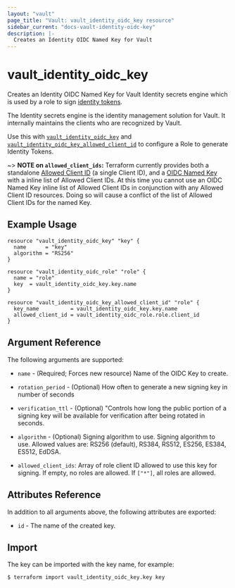 ```yaml
---
layout: "vault"
page_title: "Vault: vault_identity_oidc_key resource"
sidebar_current: "docs-vault-identity-oidc-key"
description: |-
  Creates an Identity OIDC Named Key for Vault
---
```


# vault\_identity\_oidc\_key

Creates an Identity OIDC Named Key for Vault Identity secrets engine which is used by a role
to sign
[identity tokens](https://www.vaultproject.io/docs/secrets/identity/index.html#identity-tokens).

The Identity secrets engine is the identity management solution for Vault. It internally
maintains the clients who are recognized by Vault.

Use this with [`vault_identity_oidc_key`](identity_oidc_key.html)
and [`vault_identity_oidc_key_allowed_client_id`](identity_oidc_key_allowed_client_id.html)
to configure a Role to generate Identity Tokens.

~> **NOTE on `allowed_client_ids`:** Terraform currently
provides both a standalone [Allowed Client ID](identity_oidc_key_allowed_client_id.html) (a single
Client ID), and a [OIDC Named Key](identity_oidc_key.html) with a inline list of Allowed Client IDs.
At this time you cannot use an OIDC Named Key inline list of Allowed Client IDs
in conjunction with any Allowed Client ID resources. Doing so will cause
a conflict of the list of Allowed Client IDs for the named Key.

## Example Usage

```hcl
resource "vault_identity_oidc_key" "key" {
  name      = "key"
  algorithm = "RS256"
}

resource "vault_identity_oidc_role" "role" {
  name = "role"
  key  = vault_identity_oidc_key.key.name
}

resource "vault_identity_oidc_key_allowed_client_id" "role" {
  key_name          = vault_identity_oidc_key.key.name
  allowed_client_id = vault_identity_oidc_role.role.client_id
}
```

## Argument Reference

The following arguments are supported:

* `name` - (Required; Forces new resource) Name of the OIDC Key to create.

* `rotation_period` - (Optional) How often to generate a new signing key in number of seconds

* `verification_ttl` - (Optional) "Controls how long the public portion of a signing key will be
  available for verification after being rotated in seconds.

* `algorithm` - (Optional) Signing algorithm to use. Signing algorithm to use.
  Allowed values are: RS256 (default), RS384, RS512, ES256, ES384, ES512, EdDSA.

* `allowed_client_ids`: Array of role client ID allowed to use this key for signing. If
  empty, no roles are allowed. If `["*"]`, all roles are allowed.

## Attributes Reference

In addition to all arguments above, the following attributes are exported:

* `id` - The name of the created key.

## Import

The key can be imported with the key name, for example:

```
$ terraform import vault_identity_oidc_key.key key
```

